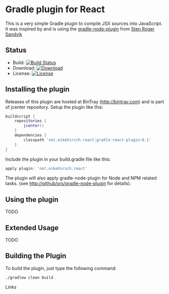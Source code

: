 Gradle plugin for React
=======================

This is a very simple Gradle plugin to compile JSX sources into JavaScript. It was inspired by and is using the
[gradle-node-plugin][1] from [Sten Roger Sandvik][2]

Status
------

* Build: [![Build Status](https://travis-ci.org/ehirsch/gradle-react-plugin.svg)][3]
* Download: [![Download](todo)][4]
* License: [![License](http://img.shields.io/:license-apache-blue.svg)][5]

Installing the plugin
---------------------

Releases of this plugin are hosted at BinTray (http://bintray.com) and is part of jcenter repository.
Setup the plugin like this:

```groovy
buildscript {
	repositories {
		jcenter()
	}
	dependencies {
		classpath 'net.eikehirsch.react:gradle-react-plugin:0.1'
	}
}
```

Include the plugin in your build.gradle file like this:

```groovy
apply plugin: 'net.eikehirsch.react'
```

The plugin will also apply gradle-node-plugin for Node and NPM related tasks. (see [http://github/srs/gradle-node-plugin][1] for details).

Using the plugin
----------------

TODO

Extended Usage
--------------

TODO

Building the Plugin
-------------------

To build the plugin, just type the following command:

    ./gradlew clean build


Links

[1]: https://github.com/srs/gradle-node-plugin "gradle-node-plugin"
[2]: https://github.com/srs "Stens' GitHup page"
[3]: https://travis-ci.org/ehirsch/gradle-react-plugin
[4]: todo
[5]: http://www.apache.org/licenses/LICENSE-2.0.html